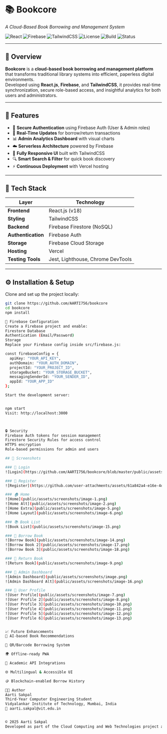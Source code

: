 # 📚 Bookcore  
_A Cloud-Based Book Borrowing and Management System_

![React](https://img.shields.io/badge/Frontend-React.js-61DAFB?logo=react)
![Firebase](https://img.shields.io/badge/Backend-Firebase-FFCA28?logo=firebase)
![TailwindCSS](https://img.shields.io/badge/UI-TailwindCSS-38B2AC?logo=tailwind-css)
![License](https://img.shields.io/badge/License-MIT-green)
![Build](https://img.shields.io/badge/Build-Passing-brightgreen)
![Status](https://img.shields.io/badge/Status-Active-blue)

---

## 🧠 Overview

**Bookcore** is a **cloud-based book borrowing and management platform** that transforms traditional library systems into efficient, paperless digital environments.  
Developed using **React.js**, **Firebase**, and **TailwindCSS**, it provides real-time synchronization, secure role-based access, and insightful analytics for both users and administrators.

---

## 🚀 Features

- 🔐 **Secure Authentication** using Firebase Auth (User & Admin roles)  
- 🔄 **Real-Time Updates** for borrow/return transactions  
- 📊 **Admin Analytics Dashboard** with visual charts  
- ☁️ **Serverless Architecture** powered by Firebase  
- 📱 **Fully Responsive UI** built with TailwindCSS  
- 🔍 **Smart Search & Filter** for quick book discovery  
- ⚡ **Continuous Deployment** with Vercel hosting  

---

## 🧩 Tech Stack

| Layer | Technology |
|-------|-------------|
| **Frontend** | React.js (v18) |
| **Styling** | TailwindCSS |
| **Backend** | Firebase Firestore (NoSQL) |
| **Authentication** | Firebase Auth |
| **Storage** | Firebase Cloud Storage |
| **Hosting** | Vercel |
| **Testing Tools** | Jest, Lighthouse, Chrome DevTools |

---

## ⚙️ Installation & Setup

Clone and set up the project locally:

```bash
git clone https://github.com/AARTI756/bookcore
cd bookcore
npm install

🔧 Firebase Configuration
Create a Firebase project and enable:
Firestore Database
Authentication (Email/Password)
Storage
Replace your Firebase config inside src/firebase.js:

const firebaseConfig = {
  apiKey: "YOUR_API_KEY",
  authDomain: "YOUR_AUTH_DOMAIN",
  projectId: "YOUR_PROJECT_ID",
  storageBucket: "YOUR_STORAGE_BUCKET",
  messagingSenderId: "YOUR_SENDER_ID",
  appId: "YOUR_APP_ID"
};

Start the development server:


npm start
Visit: http://localhost:3000



🔒 Security
Firebase Auth tokens for session management
Firestore Security Rules for access control
HTTPS encryption
Role-based permissions for admin and users

## 📸 Screenshots

### 🔑 Login
![Login](https://github.com/AARTI756/bookcore/blob/master/public/assets/screenshots/image-3.png)

### 🧾 Register
![Register](https://github.com/user-attachments/assets/61a842a4-e16e-4d95-81c3-8920b0c4ace6)

### 🏠 Home
![Home](public/assets/screenshots/image-1.png)
![Home Alt](public/assets/screenshots/image-2.png)
![Home Extra](public/assets/screenshots/image-5.png)
![Home Layout](public/assets/screenshots/image-6.png)

### 📚 Book List
![Book List](public/assets/screenshots/image-15.png)

### 📖 Borrow Book
![Borrow Book](public/assets/screenshots/image-14.png)
![Borrow Book 2](public/assets/screenshots/image-17.png)
![Borrow Book 3](public/assets/screenshots/image-18.png)

### 🔁 Return Book
![Return Book](public/assets/screenshots/image-9.png)

### 🧮 Admin Dashboard
![Admin Dashboard](public/assets/screenshots/image.png)
![Admin Dashboard Alt](public/assets/screenshots/image-16.png)

### 👤 User Profile
![User Profile](public/assets/screenshots/image-7.png)
![User Profile 2](public/assets/screenshots/image-8.png)
![User Profile 3](public/assets/screenshots/image-10.png)
![User Profile 4](public/assets/screenshots/image-11.png)
![User Profile 5](public/assets/screenshots/image-12.png)
![User Profile 6](public/assets/screenshots/image-13.png)


📈 Future Enhancements
🤖 AI-based Book Recommendations

🧾 QR/Barcode Borrowing System

🌍 Offline-ready PWA

🔗 Academic API Integrations

🌐 Multilingual & Accessible UI

🪙 Blockchain-enabled Borrow History

👩‍💻 Author
Aarti Sakpal
Third-Year Computer Engineering Student
Vidyalankar Institute of Technology, Mumbai, India
📧 aarti.sakpal@vit.edu.in


© 2025 Aarti Sakpal
Developed as part of the Cloud Computing and Web Technologies project at VIT Mumbai.
